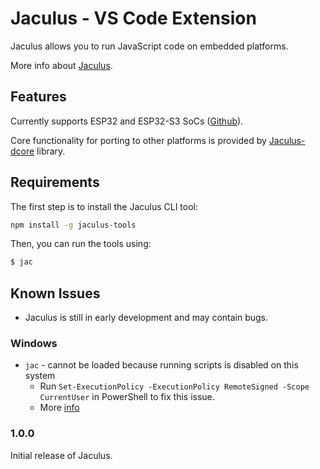 # Jaculus - VS Code Extension

Jaculus allows you to run JavaScript code on embedded platforms.

More info about [Jaculus](https://jaculus.org/getting-started/).


## Features

Currently supports ESP32 and ESP32-S3 SoCs ([Github](https://github.com/cubicap/Jaculus-esp32)).

Core functionality for porting to other platforms is provided by
[Jaculus-dcore](https://github.com/cubicap/Jaculus-dcore) library.

## Requirements

The first step is to install the Jaculus CLI tool:

```bash
npm install -g jaculus-tools
```

Then, you can run the tools using:

```bash
$ jac
```

<!-- ## Extension Settings

Include if your extension adds any VS Code settings through the `contributes.configuration` extension point.

For example:

This extension contributes the following settings:

* `myExtension.enable`: Enable/disable this extension.
* `myExtension.thing`: Set to `blah` to do something. -->

## Known Issues

- Jaculus is still in early development and may contain bugs.

### Windows
- `jac` - cannot be loaded because running scripts is disabled on this system
  - Run `Set-ExecutionPolicy -ExecutionPolicy RemoteSigned -Scope CurrentUser` in PowerShell to fix this issue.
  - More [info](https://www.c-sharpcorner.com/article/how-to-fix-ps1-can-not-be-loaded-because-running-scripts-is-disabled-on-this-sys/)

<!-- ## Release Notes

Users appreciate release notes as you update your extension. -->

### 1.0.0

Initial release of Jaculus.